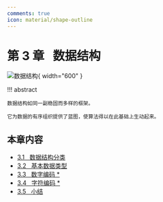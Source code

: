 ```yaml
---
comments: true
icon: material/shape-outline
---
```


# 第 3 章 &nbsp; 数据结构

<div class="center-table" markdown>

![数据结构](../assets/covers/chapter_data_structure.jpg){ width="600" }

</div>

!!! abstract

    数据结构如同一副稳固而多样的框架。
    
    它为数据的有序组织提供了蓝图，使算法得以在此基础上生动起来。

## 本章内容

- [3.1 &nbsp; 数据结构分类](https://www.hello-algo.com/chapter_data_structure/classification_of_data_structure/)
- [3.2 &nbsp; 基本数据类型](https://www.hello-algo.com/chapter_data_structure/basic_data_types/)
- [3.3 &nbsp; 数字编码 *](https://www.hello-algo.com/chapter_data_structure/number_encoding/)
- [3.4 &nbsp; 字符编码 *](https://www.hello-algo.com/chapter_data_structure/character_encoding/)
- [3.5 &nbsp; 小结](https://www.hello-algo.com/chapter_data_structure/summary/)
